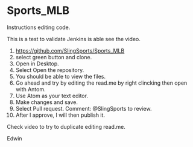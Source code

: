 # Sports_MLB

Instructions editing code.

This is a test to validate Jenkins is able see the video.

1) https://github.com/SlingSports/Sports_MLB
2) select green button and clone.
3) Open in Desktop.
4) Select Open the repository.
5) You should be able to view the files.
6) Go ahead and try by editing the read.me by right clincking then open with Antom.
7) Use Atom as your text editor.
8) Make changes and save.
9) Select Pull request.  Comment:  @SlingSports to review.
10) After I approve, I will then publish it.

Check video to try to duplicate editing read.me.

Edwin
